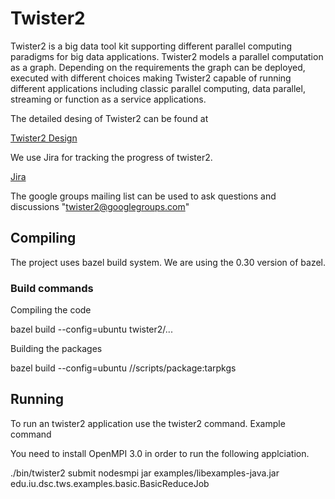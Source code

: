 # Twister2

Twister2 is a big data tool kit supporting different parallel computing 
paradigms for big data applications. Twister2 models a parallel computation as a graph. Depending on the requirements the graph can be deployed, executed with different choices making Twister2 capable of running different applications including classic parallel computing, data parallel, streaming or function as a service applications.

The detailed desing of Twister2 can be found at

[Twister2 Design](http://dsc.soic.indiana.edu/publications/twister2_design_big_data_toolkit.pdf)

We use Jira for tracking the progress of twister2.

[Jira](https://twister2.atlassian.net)

The google groups mailing list can be used to ask questions and discussions "twister2@googlegroups.com"

## Compiling

The project uses bazel build system. We are using the 0.30 version of bazel.

### Build commands

Compiling the code

bazel build --config=ubuntu twister2/...

Building the packages

bazel build --config=ubuntu //scripts/package:tarpkgs

## Running

To run an twister2 application use the twister2 command. Example command

You need to install OpenMPI 3.0 in order to run the following applciation.

./bin/twister2 submit nodesmpi jar examples/libexamples-java.jar edu.iu.dsc.tws.examples.basic.BasicReduceJob
